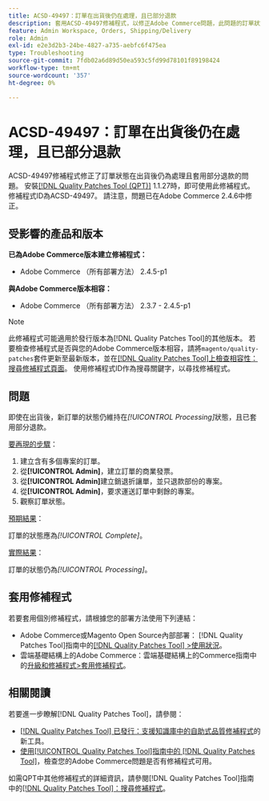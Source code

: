 ```yaml
---
title: ACSD-49497：訂單在出貨後仍在處理，且已部分退款
description: 套用ACSD-49497修補程式，以修正Adobe Commerce問題，此問題的訂單狀態在出貨後仍維持為處理狀態，且已套用部分退款。
feature: Admin Workspace, Orders, Shipping/Delivery
role: Admin
exl-id: e2e3d2b3-24be-4827-a735-aebfc6f475ea
type: Troubleshooting
source-git-commit: 7fdb02a6d89d50ea593c5fd99d78101f89198424
workflow-type: tm+mt
source-wordcount: '357'
ht-degree: 0%

---
```


# ACSD-49497：訂單在出貨後仍在處理，且已部分退款

ACSD-49497修補程式修正了訂單狀態在出貨後仍為處理且套用部分退款的問題。 安裝[[!DNL Quality Patches Tool (QPT)]](https://experienceleague.adobe.com/en/docs/commerce-operations/tools/quality-patches-tool/quality-patches-tool-to-self-serve-quality-patches) 1.1.27時，即可使用此修補程式。 修補程式ID為ACSD-49497。 請注意，問題已在Adobe Commerce 2.4.6中修正。

## 受影響的產品和版本

**已為Adobe Commerce版本建立修補程式：**

* Adobe Commerce （所有部署方法） 2.4.5-p1

**與Adobe Commerce版本相容：**

* Adobe Commerce （所有部署方法） 2.3.7 - 2.4.5-p1

>[!NOTE]
>
>此修補程式可能適用於發行版本為[!DNL Quality Patches Tool]的其他版本。 若要檢查修補程式是否與您的Adobe Commerce版本相容，請將`magento/quality-patches`套件更新至最新版本，並在[[!DNL Quality Patches Tool]上檢查相容性：搜尋修補程式頁面](https://experienceleague.adobe.com/tools/commerce-quality-patches/index.html)。 使用修補程式ID作為搜尋關鍵字，以尋找修補程式。

## 問題

即使在出貨後，新訂單的狀態仍維持在&#x200B;*[!UICONTROL Processing]*&#x200B;狀態，且已套用部分退款。

<u>要再現的步驟</u>：

1. 建立含有多個專案的訂單。
1. 從&#x200B;**[!UICONTROL Admin]**，建立訂單的商業發票。
1. 從&#x200B;**[!UICONTROL Admin]**&#x200B;建立銷退折讓單，並只退款部份的專案。
1. 從&#x200B;**[!UICONTROL Admin]**，要求運送訂單中剩餘的專案。
1. 觀察訂單狀態。

<u>預期結果</u>：

訂單的狀態應為&#x200B;*[!UICONTROL Complete]*。

<u>實際結果</u>：

訂單的狀態仍為&#x200B;*[!UICONTROL Processing]*。

## 套用修補程式

若要套用個別修補程式，請根據您的部署方法使用下列連結：

* Adobe Commerce或Magento Open Source內部部署： [!DNL Quality Patches Tool]指南中的[[!DNL Quality Patches Tool] >使用狀況](/help/tools/quality-patches-tool/usage.md)。
* 雲端基礎結構上的Adobe Commerce：雲端基礎結構上的Commerce指南中的[升級和修補程式>套用修補程式](https://experienceleague.adobe.com/docs/commerce-cloud-service/user-guide/develop/upgrade/apply-patches.html)。

## 相關閱讀

若要進一步瞭解[!DNL Quality Patches Tool]，請參閱：

* [[!DNL Quality Patches Tool] 已發行：支援知識庫中的自助式品質修補程式](https://experienceleague.adobe.com/en/docs/commerce-operations/tools/quality-patches-tool/quality-patches-tool-to-self-serve-quality-patches)的新工具。
* [使用[!UICONTROL Quality Patches Tool]指南中的 [!DNL Quality Patches Tool]](/help/tools/quality-patches-tool/patches-available-in-qpt/check-patch-for-magento-issue-with-magento-quality-patches.md)，檢查您的Adobe Commerce問題是否有修補程式可用。


如需QPT中其他修補程式的詳細資訊，請參閱[!DNL Quality Patches Tool]指南中的[[!DNL Quality Patches Tool]：搜尋修補程式](https://experienceleague.adobe.com/tools/commerce-quality-patches/index.html)。
